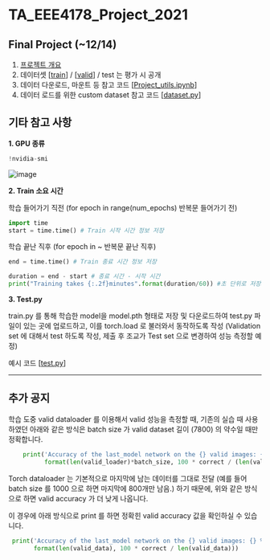 # TA_EEE4178_Project_2021


## Final Project (~12/14)


1. [프로젝트 개요](https://drive.google.com/file/d/1EJj2ONjp0MemNHjRUQhCcxQtJqRknm1a/view?usp=sharing)
2. 데이터셋 [[train](https://drive.google.com/file/d/12RLV2Vgg9WBhU9ceIaNtYm77w4NQGB7M/view?usp=sharing)] / [[valid](https://drive.google.com/file/d/19m2D4ehI6gZ1JMgM4SedNIHmSwWwFDMp/view?usp=sharing)] / test 는 평가 시 공개
3. 데이터 다운로드, 마운트 등 참고 코드 [[Project_utils.ipynb](https://github.com/seunghyeon528/TA_EEE4178_Project_2021/blob/main/Project_utils.ipynb)]
4. 데이터 로드를 위한 custom dataset 참고 코드 [[dataset.py](https://github.com/seunghyeon528/TA_EEE4178_Project_2021/blob/main/dataset.py)]






## 기타 참고 사항


**1. GPU 종류**
```python
!nvidia-smi
```

![image](https://user-images.githubusercontent.com/77431192/144526328-cf7c7a2b-7814-49fe-b4c9-dfd14d553416.png)




**2. Train 소요 시간**


  학습 들어가기 직전 (for epoch in range(num_epochs) 반복문 들어가기 전) 
```python
import time
start = time.time() # Train 시작 시간 정보 저장
```

  학습 끝난 직후 (for epoch in ~ 반복문 끝난 직후)
```python
end = time.time() # Train 종료 시간 정보 저장

duration = end - start # 종료 시간 - 시작 시간
print("Training takes {:.2f}minutes".format(duration/60)) #초 단위로 저장되므로, 60으로 나누어 분으로 표시
```




**3. Test.py**
  
  train.py 를 통해 학습한 model을 model.pth 형태로 저장 및 다운로드하여 test.py 파일이 있는 곳에 업로드하고, 이를 torch.load 로 불러와서 동작하도록 작성
  (Validation set 에 대해서 test 하도록 작성, 제출 후 조교가 Test set 으로 변경하여 성능 측정할 예정)
  
예시 코드       [[test.py](https://github.com/seunghyeon528/TA_EEE4178_Project_2021/blob/main/test.py)]




---
## 추가 공지


  학습 도중 valid dataloader 를 이용해서 valid 성능을 측정할 때, 기존의 실습 때 사용하였던 아래와 같은 방식은 batch size 가 valid dataset 길이 (7800) 의 약수일 때만 정확합니다.
 ```python
     print('Accuracy of the last_model network on the {} valid images: {} %'.\
           format(len(valid_loader)*batch_size, 100 * correct / (len(valid_loader)*batch_size)))
 ```
  Torch dataloader 는 기본적으로 마지막에 남는 데이터를 그대로 전달 (예를 들어 batch size 를 1000 으로 하면 마지막에 800개만 남음.) 하기 때문에, 위와 같은 방식으로 하면 valid accuracy 가 더 낮게 나옵니다.
  
  이 경우에 아래 방식으로 print 를 하면 정확힌 valid accuracy 값을 확인하실 수 있습니다. 
   ```python
    print('Accuracy of the last_model network on the {} valid images: {} %'.\
          format(len(valid_data), 100 * correct / len(valid_data)))
 ```       
